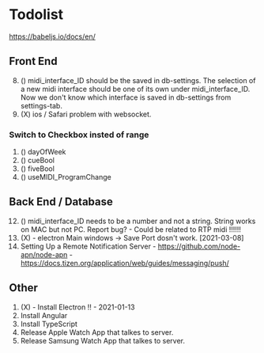 # Todolist
https://babeljs.io/docs/en/

## Front End
8. () midi_interface_ID should be the saved in db-settings. The selection of a new midi interface should be one of its own under midi_interface_ID. Now we don't know which interface is saved in db-settings from settings-tab.
15. (X) ios / Safari problem with websocket.

### Switch to Checkbox insted of range
1. () dayOfWeek
2. () cueBool
3. () fiveBool
4. () useMIDI_ProgramChange

## Back End / Database
12. () midi_interface_ID needs to be a number and not a string. String works on MAC but not PC. Report bug? - Could be related to RTP midi !!!!!!
13. (X) - electron Main windows -> Save Port dosn't work. [2021-03-08]
14. Setting Up a Remote Notification Server - https://github.com/node-apn/node-apn - https://docs.tizen.org/application/web/guides/messaging/push/

## Other
1. (X) - Install Electron !!    - 2021-01-13
2. Install Angular
3. Install TypeScript
4. Release Apple Watch App that talkes to server.
5. Release Samsung Watch App that talkes to server.
